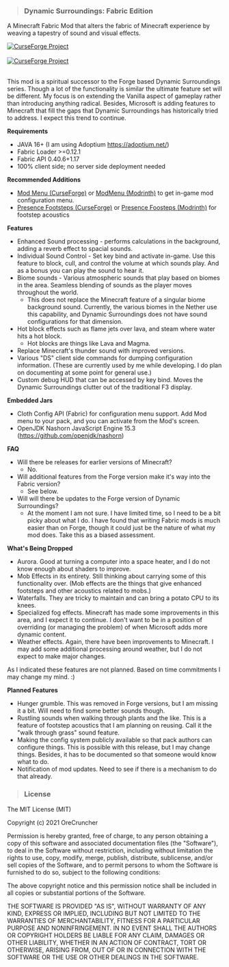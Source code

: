 > ### Dynamic Surroundings: Fabric Edition
A Minecraft Fabric Mod that alters the fabric of Minecraft experience by weaving a tapestry of sound and visual effects.

<a href="https://www.curseforge.com/minecraft/mc-mods/dynamic-surroundings-fabric-edition"><img src="http://cf.way2muchnoise.eu/versions/535715.svg" alt="CurseForge Project"/></a>
</br></br>
<a href="https://www.curseforge.com/minecraft/mc-mods/dynamic-surroundings-fabric-edition"><img src="http://cf.way2muchnoise.eu/full_535715_downloads.svg" alt="CurseForge Project"/></a>
</br></br>

This mod is a spiritual successor to the Forge based Dynamic Surroundings series.  Though a lot of the functionality is similar the ultimate feature set will be different.  My focus is on extending the Vanilla aspect of gameplay rather than introducing anything radical.  Besides, Microsoft is adding features to Minecraft that fill the gaps that Dynamic Surroundings has historically tried to address.  I expect this trend to continue.

**Requirements**
* JAVA 16+ (I am using Adoptium https://adoptium.net/)
* Fabric Loader >=0.12.1
* Fabric API 0.40.6+1.17
* 100% client side; no server side deployment needed

**Recommended Additions**
* [Mod Menu (CurseForge)](https://www.curseforge.com/minecraft/mc-mods/modmenu) or [ModMenu (Modrinth)](https://modrinth.com/mod/modmenu) to get in-game mod configuration menu.
* [Presence Footsteps (CurseForge)](https://www.curseforge.com/minecraft/mc-mods/presence-footsteps) or [Presence Foosteps (Modrinth)](https://modrinth.com/mod/presence-footsteps) for footstep acoustics

**Features**
* Enhanced Sound processing - performs calculations in the background, adding a reverb effect to spacial sounds.
* Individual Sound Control - Set key bind and activate in-game.  Use this feature to block, cull, and control the volume at which sounds play.  And as a bonus you can play the sound to hear it.
* Biome sounds - Various atmospheric sounds that play based on biomes in the area.  Seamless blending of sounds as the player moves throughout the world.
    * This does not replace the Minecraft feature of a singular biome background sound.  Currently, the various biomes in the Nether use this capability, and Dynamic Surroundings does not have sound configurations for that dimension.
* Hot block effects such as flame jets over lava, and steam where water hits a hot block.
    * Hot blocks are things like Lava and Magma.
* Replace Minecraft's thunder sound with improved versions.
* Various "DS" client side commands for dumping configuration information.  (These are currently used by me while developing.  I do plan on documenting at some point for general use.)
* Custom debug HUD that can be accessed by key bind.  Moves the Dynamic Surroundings clutter out of the traditional F3 display.

**Embedded Jars**
* Cloth Config API (Fabric) for configuration menu support.  Add Mod menu to your pack, and you can activate from the Mod's screen.
* OpenJDK Nashorn JavaScript Engine 15.3 (https://github.com/openjdk/nashorn)

**FAQ**
* Will there be releases for earlier versions of Minecraft?
    * No.
* Will additional features from the Forge version make it's way into the Fabric version?
    * See below.
* Will will there be updates to the Forge version of Dynamic Surroundings?
    * At the moment I am not sure.  I have limited time, so I need to be a bit picky about what I do.  I have found that writing Fabric mods is much easier than on Forge, though it could just be the nature of what my mod does.  Take this as a biased assessment.

**What's Being Dropped**
* Aurora.  Good at turning a computer into a space heater, and I do not know enough about shaders to improve.
* Mob Effects in its entirety.  Still thinking about carrying some of this functionality over.  (Mob effects are the things that give enhanced footsteps and other acoustics related to mobs.)
* Waterfalls.  They are tricky to maintain and can bring a potato CPU to its knees.
* Specialized fog effects.  Minecraft has made some improvements in this area, and I expect it to continue.  I don't want to be in a position of overriding (or managing the problem) of when Microsoft adds more dynamic content.
* Weather effects.  Again, there have been improvements to Minecraft.  I may add some additional processing around weather, but I do not expect to make major changes.

As I indicated these features are not planned.  Based on time commitments I may change my mind. :) 

**Planned Features**
* Hunger grumble.  This was removed in Forge versions, but I am missing it a bit.  Will need to find some better sounds though.
* Rustling sounds when walking through plants and the like.  This is a feature of footstep acoustics that I am planning on reusing.  Call it the "walk through grass" sound feature.
* Making the config system publicly available so that pack authors can configure things.  This is possible with this release, but I may change things.  Besides, it has to be documented so that someone would know what to do.
* Notification of mod updates.  Need to see if there is a mechanism to do that already.

> ### License
The MIT License (MIT)

Copyright (c) 2021 OreCruncher

Permission is hereby granted, free of charge, to any person obtaining a copy
of this software and associated documentation files (the "Software"), to deal
in the Software without restriction, including without limitation the rights
to use, copy, modify, merge, publish, distribute, sublicense, and/or sell
copies of the Software, and to permit persons to whom the Software is
furnished to do so, subject to the following conditions:

The above copyright notice and this permission notice shall be included in
all copies or substantial portions of the Software.

THE SOFTWARE IS PROVIDED "AS IS", WITHOUT WARRANTY OF ANY KIND, EXPRESS OR
IMPLIED, INCLUDING BUT NOT LIMITED TO THE WARRANTIES OF MERCHANTABILITY,
FITNESS FOR A PARTICULAR PURPOSE AND NONINFRINGEMENT. IN NO EVENT SHALL THE
AUTHORS OR COPYRIGHT HOLDERS BE LIABLE FOR ANY CLAIM, DAMAGES OR OTHER
LIABILITY, WHETHER IN AN ACTION OF CONTRACT, TORT OR OTHERWISE, ARISING FROM,
OUT OF OR IN CONNECTION WITH THE SOFTWARE OR THE USE OR OTHER DEALINGS IN
THE SOFTWARE.